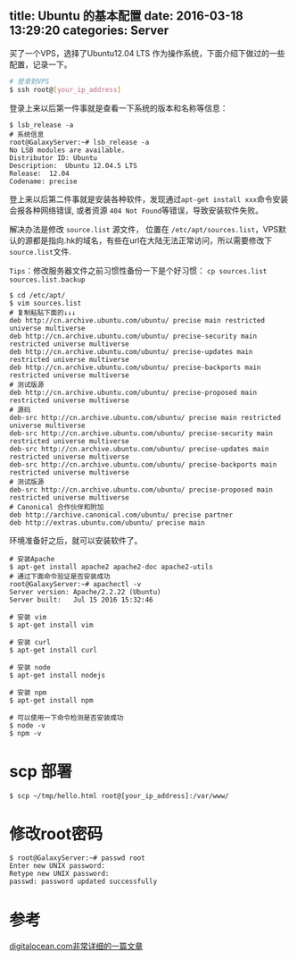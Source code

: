 title: Ubuntu 的基本配置
date: 2016-03-18 13:29:20
categories: Server
---

买了一个VPS，选择了Ubuntu12.04 LTS 作为操作系统，下面介绍下做过的一些配置，记录一下。


```bash
# 登录到VPS
$ ssh root@[your_ip_address]
```

登录上来以后第一件事就是查看一下系统的版本和名称等信息：

```
$ lsb_release -a
# 系统信息
root@GalaxyServer:~# lsb_release -a
No LSB modules are available.
Distributor ID: Ubuntu
Description:  Ubuntu 12.04.5 LTS
Release:  12.04
Codename: precise
```


登上来以后第二件事就是安装各种软件，发现通过`apt-get install xxx`命令安装会报各种网络错误, 或者资源 `404 Not Found`等错误，导致安装软件失败。

解决办法是修改 `source.list` 源文件， 位置在 `/etc/apt/sources.list`，VPS默认的源都是指向.hk的域名，有些在url在大陆无法正常访问，所以需要修改下 `source.list`文件.

`Tips`：修改服务器文件之前习惯性备份一下是个好习惯：
`cp sources.list sources.list.backup`

```
$ cd /etc/apt/
$ vim sources.list
# 复制粘贴下面的↓↓↓
deb http://cn.archive.ubuntu.com/ubuntu/ precise main restricted universe multiverse
deb http://cn.archive.ubuntu.com/ubuntu/ precise-security main restricted universe multiverse
deb http://cn.archive.ubuntu.com/ubuntu/ precise-updates main restricted universe multiverse
deb http://cn.archive.ubuntu.com/ubuntu/ precise-backports main restricted universe multiverse
# 测试版源
deb http://cn.archive.ubuntu.com/ubuntu/ precise-proposed main restricted universe multiverse
# 源码
deb-src http://cn.archive.ubuntu.com/ubuntu/ precise main restricted universe multiverse
deb-src http://cn.archive.ubuntu.com/ubuntu/ precise-security main restricted universe multiverse
deb-src http://cn.archive.ubuntu.com/ubuntu/ precise-updates main restricted universe multiverse
deb-src http://cn.archive.ubuntu.com/ubuntu/ precise-backports main restricted universe multiverse
# 测试版源
deb-src http://cn.archive.ubuntu.com/ubuntu/ precise-proposed main restricted universe multiverse
# Canonical 合作伙伴和附加
deb http://archive.canonical.com/ubuntu/ precise partner
deb http://extras.ubuntu.com/ubuntu/ precise main

```


环境准备好之后，就可以安装软件了。

```
# 安装Apache
$ apt-get install apache2 apache2-doc apache2-utils
# 通过下面命令验证是否安装成功
root@GalaxyServer:~# apachectl -v
Server version: Apache/2.2.22 (Ubuntu)
Server built:   Jul 15 2016 15:32:46

# 安装 vim
$ apt-get install vim

# 安装 curl
$ apt-get install curl

# 安装 node
$ apt-get install nodejs

# 安装 npm 
$ apt-get install npm

# 可以使用一下命令检测是否安装成功
$ node -v
$ npm -v

```


# scp 部署
```
$ scp ~/tmp/hello.html root@[your_ip_address]:/var/www/
```

# 修改root密码
```
$ root@GalaxyServer:~# passwd root
Enter new UNIX password:
Retype new UNIX password:
passwd: password updated successfully
```


# 参考
[digitalocean.com非常详细的一篇文章](https://www.digitalocean.com/community/tutorials/how-to-set-up-apache-virtual-hosts-on-ubuntu-14-04-lts)